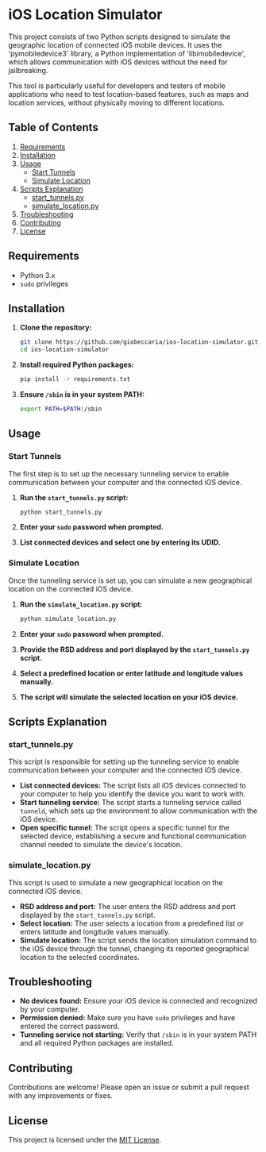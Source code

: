 # iOS Location Simulator

This project consists of two Python scripts designed to simulate the geographic location of connected iOS mobile devices. It uses the 'pymobiledevice3' library, a Python implementation of 'libimobiledevice', which allows communication with iOS devices without the need for jailbreaking.

This tool is particularly useful for developers and testers of mobile applications who need to test location-based features, such as maps and location services, without physically moving to different locations.

## Table of Contents
1. [Requirements](#requirements)
2. [Installation](#installation)
3. [Usage](#usage)
   - [Start Tunnels](#start-tunnels)
   - [Simulate Location](#simulate-location)
4. [Scripts Explanation](#scripts-explanation)
   - [start_tunnels.py](#start_tunnelspy)
   - [simulate_location.py](#simulate_locationpy)
5. [Troubleshooting](#troubleshooting)
6. [Contributing](#contributing)
7. [License](#license)

## Requirements
- Python 3.x
- `sudo` privileges

## Installation
1. **Clone the repository:**
    ```bash
    git clone https://github.com/giobeccaria/ios-location-simulator.git
    cd ios-location-simulator
    ```

2. **Install required Python packages:**
    ```bash
    pip install -r requirements.txt
    ```

3. **Ensure `/sbin` is in your system PATH:**
    ```bash
    export PATH=$PATH:/sbin
    ```

## Usage

### Start Tunnels
The first step is to set up the necessary tunneling service to enable communication between your computer and the connected iOS device.

1. **Run the `start_tunnels.py` script:**
    ```bash
    python start_tunnels.py
    ```

2. **Enter your `sudo` password when prompted.**

3. **List connected devices and select one by entering its UDID.**

### Simulate Location
Once the tunneling service is set up, you can simulate a new geographical location on the connected iOS device.

1. **Run the `simulate_location.py` script:**
    ```bash
    python simulate_location.py
    ```

2. **Enter your `sudo` password when prompted.**

3. **Provide the RSD address and port displayed by the `start_tunnels.py` script.**

4. **Select a predefined location or enter latitude and longitude values manually.**

5. **The script will simulate the selected location on your iOS device.**

## Scripts Explanation

### start_tunnels.py
This script is responsible for setting up the tunneling service to enable communication between your computer and the connected iOS device.

- **List connected devices:** The script lists all iOS devices connected to your computer to help you identify the device you want to work with.
- **Start tunneling service:** The script starts a tunneling service called `tunneld`, which sets up the environment to allow communication with the iOS device.
- **Open specific tunnel:** The script opens a specific tunnel for the selected device, establishing a secure and functional communication channel needed to simulate the device's location.

### simulate_location.py
This script is used to simulate a new geographical location on the connected iOS device.

- **RSD address and port:** The user enters the RSD address and port displayed by the `start_tunnels.py` script.
- **Select location:** The user selects a location from a predefined list or enters latitude and longitude values manually.
- **Simulate location:** The script sends the location simulation command to the iOS device through the tunnel, changing its reported geographical location to the selected coordinates.

## Troubleshooting
- **No devices found:** Ensure your iOS device is connected and recognized by your computer.
- **Permission denied:** Make sure you have `sudo` privileges and have entered the correct password.
- **Tunneling service not starting:** Verify that `/sbin` is in your system PATH and all required Python packages are installed.

## Contributing
Contributions are welcome! Please open an issue or submit a pull request with any improvements or fixes.

## License
This project is licensed under the [MIT License](https://opensource.org/license/mit/).
